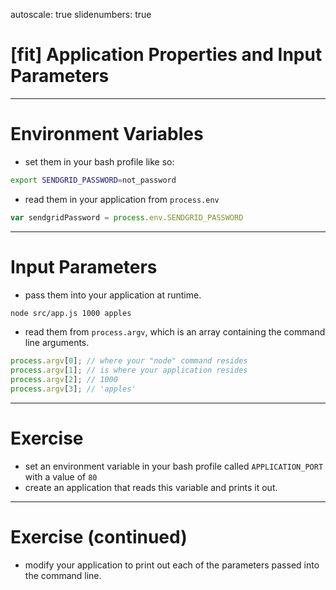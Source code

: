 autoscale: true
slidenumbers: true

# [fit] Application Properties and Input Parameters

---

# Environment Variables

- set them in your bash profile like so:

```bash
export SENDGRID_PASSWORD=not_password
```

- read them in your application from `process.env`

```js
var sendgridPassword = process.env.SENDGRID_PASSWORD
```

---

# Input Parameters

- pass them into your application at runtime.

```bash
node src/app.js 1000 apples
```

- read them from `process.argv`, which is an array containing the command line arguments.

```js
process.argv[0]; // where your "node" command resides
process.argv[1]; // is where your application resides
process.argv[2]; // 1000
process.argv[3]; // 'apples'
```

---

# Exercise
- set an environment variable in your bash profile called `APPLICATION_PORT` with a value of `80`
- create an application that reads this variable and prints it out.

---

# Exercise (continued)
- modify your application to print out each of the parameters passed into the command line.